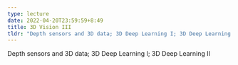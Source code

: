 ```yaml
---
type: lecture
date: 2022-04-20T23:59:59+8:49
title: 3D Vision III
tldr: "Depth sensors and 3D data; 3D Deep Learning I; 3D Deep Learning II"
---
```

Depth sensors and 3D data; 3D Deep Learning I; 3D Deep Learning II